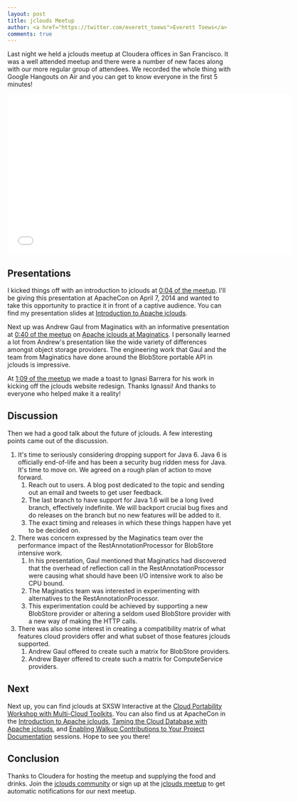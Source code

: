 ```yaml
---
layout: post
title: jclouds Meetup
author: <a href="https://twitter.com/everett_toews">Everett Toews</a>
comments: true
---
```


Last night we held a jclouds meetup at Cloudera offices in San Francisco. It was a well attended meetup and there were a number of new faces along with our more regular group of attendees. We recorded the whole thing with Google Hangouts on Air and you can get to know everyone in the first 5 minutes!

<iframe width="640" height="360" src="//www.youtube.com/embed/8nuON0zGVJI?rel=0" frameborder="0" allowfullscreen></iframe>

## Presentations

I kicked things off with an introduction to jclouds at [0:04 of the meetup](http://www.youtube.com/watch?v=8nuON0zGVJI&t=3m50s). I'll be giving this presentation at ApacheCon on April 7, 2014 and wanted to take this opportunity to practice it in front of a captive audience. You can find my presentation slides at [Introduction to Apache jclouds](http://www.slideshare.net/phymata/introduction-to-apache-jclouds).

Next up was Andrew Gaul from Maginatics with an informative presentation at [0:40 of the meetup](http://www.youtube.com/watch?v=8nuON0zGVJI&t=40m00s) on [Apache jclouds at Maginatics](http://gaul.org/talks/jclouds-at-maginatics/). I personally learned a lot from Andrew's presentation like the wide variety of differences amongst object storage providers. The engineering work that Gaul and the team from Maginatics have done around the BlobStore portable API in jclouds is impressive.

At [1:09 of the meetup](http://www.youtube.com/watch?v=8nuON0zGVJI&t=69m0s) we made a toast to Ignasi Barrera‎ for his work in kicking off the jclouds website redesign. Thanks Ignassi! And thanks to everyone who helped make it a reality!

## Discussion

Then we had a good talk about the future of jclouds. A few interesting points came out of the discussion.

1. It's time to seriously considering dropping support for Java 6. Java 6 is officially end-of-life and has been a security bug ridden mess for Java. It's time to move on. We agreed on a rough plan of action to move forward.
    1. Reach out to users. A blog post dedicated to the topic and sending out an email and tweets to get user feedback.
    1. The last branch to have support for Java 1.6 will be a long lived branch, effectively indefinite. We will backport crucial bug fixes and do releases on the branch but no new features will be added to it.
    1. The exact timing and releases in which these things happen have yet to be decided on.
1. There was concern expressed by the Maginatics team over the performance impact of the RestAnnotationProcessor for BlobStore intensive work.
    1. In his presentation, Gaul mentioned that Maginatics had discovered that the overhead of reflection call in the RestAnnotationProcessor were causing what should have been I/O intensive work to also be CPU bound.
    1. The Maginatics team was interested in experimenting with alternatives to the RestAnnotationProcessor.
    1. This experimentation could be achieved by supporting a new BlobStore provider or altering a seldom used BlobStore provider with a new way of making the HTTP calls.
1. There was also some interest in creating a compatibility matrix of what features cloud providers offer and what subset of those features jclouds supported.
    1. Andrew Gaul offered to create such a matrix for BlobStore providers.
    1. Andrew Bayer offered to create such a matrix for ComputeService providers.

## Next

Next up, you can find jclouds at SXSW Interactive at the [Cloud Portability Workshop with Multi-Cloud Toolkits](https://sup.sxsw.com/schedule/IAP17712). You can also find us at ApacheCon in the [Introduction to Apache jclouds](http://apacheconnorthamerica2014.sched.org/event/50669b4904135c2ee7c755b923120ab3), [Taming the Cloud Database with Apache jclouds](http://apacheconnorthamerica2014.sched.org/event/7a27f693d6c64f946568eb3ee4fd6354), and [Enabling Walkup Contributions to Your Project Documentation](http://apacheconnorthamerica2014.sched.org/event/8032b496d174c581fbf8f43dd3526e1e) sessions. Hope to see you there!

## Conclusion

Thanks to Cloudera for hosting the meetup and supplying the food and drinks. Join the [jclouds community](/community/) or sign up at the [jclouds meetup](http://www.meetup.com/jclouds/) to get automatic notifications for our next meetup.
